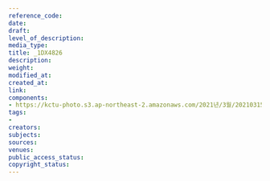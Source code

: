 ```yaml
---
reference_code: 
date: 
draft: 
level_of_description: 
media_type: 
title: _1DX4826
description: 
weight: 
modified_at: 
created_at: 
link: 
components:
- https://kctu-photo.s3.ap-northeast-2.amazonaws.com/2021년/3월/20210315_'거침없는+민주노총!+110만의+총파업'+2021년+민주노총+투쟁선포+기자회견/_1DX4826.jpg
tags:
- 
creators: 
subjects: 
sources: 
venues: 
public_access_status: 
copyright_status: 
---
```

